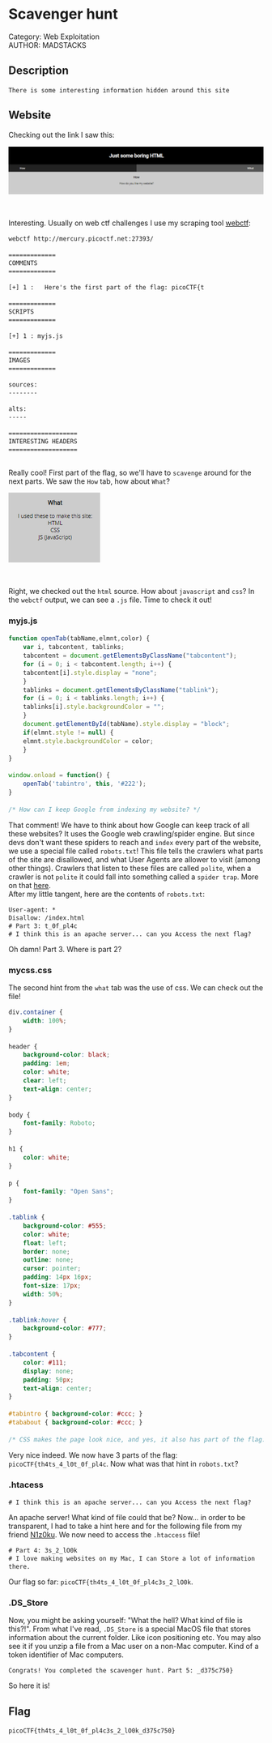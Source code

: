 # Scavenger hunt

Category: Web Exploitation </br>
AUTHOR: MADSTACKS

## Description
```
There is some interesting information hidden around this site
```

## Website

Checking out the link I saw this:
</br>

![website](./website.png)

</br>

Interesting. Usually on web ctf challenges I use my scraping tool [webctf](https://github.com/xnomas/web-ctf-help):
```
webctf http://mercury.picoctf.net:27393/

=============
COMMENTS
=============

[+] 1 :   Here's the first part of the flag: picoCTF{t

=============
SCRIPTS
=============

[+] 1 : myjs.js

=============
IMAGES
=============

sources:
--------

alts:
-----

===================
INTERESTING HEADERS
===================


```
Really cool! First part of the flag, so we'll have to `scavenge` around for the next parts. We saw the `How` tab, how about `What`?
</br>

![what](./what.png)

</br>

Right, we checked out the `html` source. How about `javascript` and `css`? In the `webctf` output, we can see a `.js` file. Time to check it out! 

### myjs.js
```js
function openTab(tabName,elmnt,color) {
    var i, tabcontent, tablinks;
    tabcontent = document.getElementsByClassName("tabcontent");
    for (i = 0; i < tabcontent.length; i++) {
	tabcontent[i].style.display = "none";
    }
    tablinks = document.getElementsByClassName("tablink");
    for (i = 0; i < tablinks.length; i++) {
	tablinks[i].style.backgroundColor = "";
    }
    document.getElementById(tabName).style.display = "block";
    if(elmnt.style != null) {
	elmnt.style.backgroundColor = color;
    }
}

window.onload = function() {
    openTab('tabintro', this, '#222');
}

/* How can I keep Google from indexing my website? */
```
That comment! We have to think about how Google can keep track of all these websites? It uses the Google web crawling/spider engine. But since devs don't want these spiders to reach and `index` every part of the website, we use a special file called `robots.txt`! This file tells the crawlers what parts of the site are disallowed, and what User Agents are allower to visit (among other things). Crawlers that listen to these files are called `polite`, when a crawler is not `polite` it could fall into something called a `spider trap`. More on that [here](https://www.techopedia.com/definition/5197/spider-trap).
</br>
After my little tangent, here are the contents of `robots.txt`:
```
User-agent: *
Disallow: /index.html
# Part 3: t_0f_pl4c
# I think this is an apache server... can you Access the next flag?
```
Oh damn! Part 3. Where is part 2?

### mycss.css

The second hint from the `what` tab was the use of css. We can check out the file! 
```css
div.container {
    width: 100%;
}

header {
    background-color: black;
    padding: 1em;
    color: white;
    clear: left;
    text-align: center;
}

body {
    font-family: Roboto;
}

h1 {
    color: white;
}

p {
    font-family: "Open Sans";
}

.tablink {
    background-color: #555;
    color: white;
    float: left;
    border: none;
    outline: none;
    cursor: pointer;
    padding: 14px 16px;
    font-size: 17px;
    width: 50%;
}

.tablink:hover {
    background-color: #777;
}

.tabcontent {
    color: #111;
    display: none;
    padding: 50px;
    text-align: center;
}

#tabintro { background-color: #ccc; }
#tababout { background-color: #ccc; }

/* CSS makes the page look nice, and yes, it also has part of the flag. Here's part 2: h4ts_4_l0 */
```
Very nice indeed. We now have 3 parts of the flag: `picoCTF{th4ts_4_l0t_0f_pl4c`. Now what was that hint in `robots.txt`?

### .htacess
```
# I think this is an apache server... can you Access the next flag?
```
An apache server! What kind of file could that be? Now... in order to be transparent, I had to take a hint here and for the following file from my friend [N1z0ku](https://github.com/N1z0ku). We now need to access the `.htaccess` file! 
```
# Part 4: 3s_2_lO0k
# I love making websites on my Mac, I can Store a lot of information there.
```
Our flag so far: `picoCTF{th4ts_4_l0t_0f_pl4c3s_2_lO0k`.

### .DS_Store

Now, you might be asking yourself: "What the hell? What kind of file is this?!". From what I've read, `.DS_Store` is a special MacOS file that stores information about the current folder. Like icon positioning etc. You may also see it if you unzip a file from a Mac user on a non-Mac computer. Kind of a token identifier of Mac computers.
```
Congrats! You completed the scavenger hunt. Part 5: _d375c750}
```
So here it is! 
## Flag

```
picoCTF{th4ts_4_l0t_0f_pl4c3s_2_lO0k_d375c750}
```
